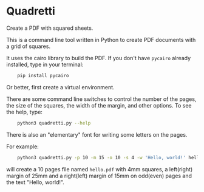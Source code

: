 # Quadretti
Create a PDF with squared sheets.

This is a command line tool written in Python to create PDF documents with
a grid of squares.

It uses the cairo library to build the PDF. If you don't have `pycairo` already installed,
type in your terminal:
```sh
    pip install pycairo
```
Or better, first create a virtual environment.

There are some command line switches to control the number of the pages, the size of the squares,
the width of the margin, and other options. To see the help, type:
```sh
    python3 quadretti.py --help
```



There is also an "elementary" font for writing some letters on the pages.

For example:
```sh
    python3 quadretti.py -p 10 -m 15 -o 10 -s 4 -w 'Hello, world!' hello.pdf
```
will create a 10 pages file named `hello.pdf` with 4mm squares, a left(right)
margin of 25mm and a right(left) margin of 15mm on odd(even) pages and
the text "Hello, world!".
